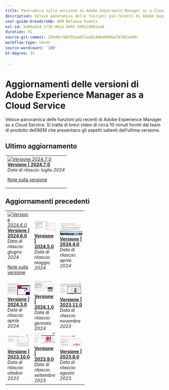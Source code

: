 ```yaml
---
title: Panoramica sulla versione di Adobe Experience Manager as a Cloud Service
description: Veloce panoramica delle funzioni più recenti di Adobe Experience Manager as a Cloud Service
user-guide-breadcrumb: AEM Release Events
exl-id: 5406adc9-173b-461b-bd91-59913d961aa0
duration: 91
source-git-commit: 259d6cf68792ea0f1aa9140b48006a747b63a89c
workflow-type: tm+mt
source-wordcount: '180'
ht-degree: 3%

---
```


# Aggiornamenti delle versioni di Adobe Experience Manager as a Cloud Service

Veloce panoramica delle funzioni più recenti di Adobe Experience Manager as a Cloud Service. Si tratta di brevi video di circa 10 minuti forniti dal team di prodotto dell’AEM che presentano gli aspetti salienti dell’ultima versione.

## Ultimo aggiornamento

<table style="max-width: 50%;">
  <tr>
    <td>
      <a href="2024/2024-7-0.md">
        <img alt="Versione 2024.7.0" src="https://video.tv.adobe.com/v/3431707?format=jpeg" />
      </a>
      <div>
        <a href="2024/2024-7-0.md">
          <strong>Versione | 2024.7.0</strong>
        </a>
      </div>
      <em>Data di rilascio: luglio 2024 </em>
      <p>
        <a href="https://experienceleague.adobe.com/docs/experience-manager-cloud-service/content/release-notes/release-notes/release-notes-current.html?lang=it">Note sulla versione</a>
      </p>
    </td>
  </tr>  
</table>

## Aggiornamenti precedenti

<table style="max-width: 50%;">
  <tr>
     <td>
      <a href="2024/2024-6-0.md">
        <img alt="Versione 2024.6.0" src="https://video.tv.adobe.com/v/3430779?format=jpeg" />
      </a>
      <div>
        <a href="2024/2024-6-0.md">
          <strong>Versione | 2024.6.0</strong>
        </a>
      </div>
      <em>Data di rilascio: giugno 2024 </em>
      <p>
        <a href="https://experienceleague.adobe.com/docs/experience-manager-cloud-service/content/release-notes/release-notes/release-notes-current.html?lang=it">Note sulla versione</a>
      </p>
     </td>
     <td>
      <a href="2024/2024-5-0.md">
        <img alt="Versione 2024.5.0" src="2024/assets/2024-5-0-thumb.png" />
      </a>
      <div>
        <a href="2024/2024-5-0.md">
          <strong>Versione | 2024.5.0</strong>
          </br>
        </a>
      </div>
      <em>Data di rilascio: maggio 2024 </em>
    </td>
    <td>
      <a href="2024/2024-4-0.md">
        <img alt="Versione 2024.4.0" src="2024/assets/2024-4-0-thumb.png" />
      </a>
      <div>
        <a href="2024/2024-4-0.md">
          <strong>Versione | 2024.4.0</strong>
          </br>
        </a>
      </div>
      <em>Data di rilascio: aprile 2024 </em>
    </td>
  </tr>
  <tr> 
    <td>
      <a href="2024/2024-3-0.md">
        <img alt="Versione 2024.3.0" src="2024/assets/2024-3-0-thumb.png" />
      </a>
      <div>
        <a href="2024/2024-3-0.md">
          <strong>Versione | 2024.3.0</strong>
          </br>
        </a>
      </div>
      <em>Data di rilascio: aprile 2024 </em>
    </td>   
    <td>
      <a href="2024/2024-1-0.md">
        <img alt="Versione 2024.1.0" src="2024/assets/2024-1-0-thumb.png" />
      </a>
      <div>
        <a href="2024/2024-1-0.md">
          <strong>Versione | 2024.1.0</strong>
          <br/>
        </a>
          <em>Data di rilascio: gennaio 2024 </em>
      </div>
    </td>
    <td>
      <a href="2023/2023-11-0.md">
        <img alt="Versione 2023.11.0" src="2023/assets/2023-11-0-thumb.png" />
      </a>
      <div>
        <a href="2023/2023-11-0.md">
          <strong>Versione | 2023.11.0</strong>
          <br/>
        </a>
          <em>Data di rilascio: novembre 2023 </em>
      </div>
    </td>
  </tr>
  <tr>     
    <td>
      <a href="2023/2023-10-0.md">
        <img alt="Versione 2023.10.0" src="2023/assets/2023-10-0-thumb.png" />
      </a>
      <div>
        <a href="2023/2023-10-0.md">
          <strong>Versione | 2023.10.0</strong>
          <br/>
        </a>
          <em>Data di rilascio: ottobre 2023 </em>
      </div>
    </td>
    <td>
      <a href="2023/2023-9-0.md">
        <img alt="Versione 2023.9.0" src="2023/assets/2023-9-0-thumb.png" />
      </a>
      <div>
        <a href="2023/2023-9-0.md">
          <strong>Versione | 2023.9.0</strong>
          <br/>
        </a>
          <em>Data di rilascio: settembre 2023 </em>
      </div>
    </td>
    <td>
      <a href="2023/2023-8-0.md">
        <img alt="Versione 2023.8.0" src="2023/assets/2023-8-0-thumb.png" />
      </a>
      <div>
        <a href="2023/2023-8-0.md">
          <strong>Versione | 2023.8.0</strong>
          <br/>
        </a>
          <em>Data di rilascio: agosto 2023 </em>
      </div>
    </td>
  </tr>
</table>
